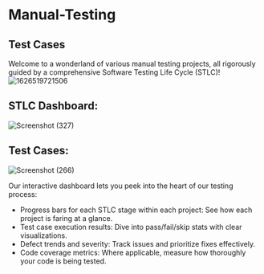 # Manual-Testing 
## Test Cases
Welcome to a wonderland of various manual testing projects, all rigorously guided by a comprehensive Software Testing Life Cycle (STLC)!
![1626519721506](https://github.com/Bad-ri/Manual-Testing/assets/74131474/47777dd1-fbe9-457c-97d5-d36b99d8dc2b)


## STLC Dashboard:
![Screenshot (327)](https://github.com/Bad-ri/Manual-Testing/assets/74131474/ae4bd7e0-5543-4924-8d11-42d614befa2e)

## Test Cases:
![Screenshot (266)](https://github.com/Bad-ri/Manual-Testing/assets/74131474/c06790ee-eb14-4fb1-9b3b-aba814fbd63f)

Our interactive dashboard lets you peek into the heart of our testing process:
- Progress bars for each STLC stage within each project: See how each project is faring at a glance.
- Test case execution results: Dive into pass/fail/skip stats with clear visualizations.
- Defect trends and severity: Track issues and prioritize fixes effectively.
- Code coverage metrics: Where applicable, measure how thoroughly your code is being tested.
